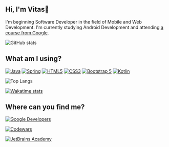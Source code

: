 ## Hi, I'm Vitas👋 ##

I'm beginning Software Developer in the field of Mobile and Web Development. I'm currently studying Android Development and attending [a course from Google](https://developer.android.com/courses/android-basics-kotlin/course).

![GitHub stats](https://github-readme-stats.vercel.app/api?username=vitassalvantes&count_private=true&show_icons=true)

## What am I using? ##

[![Java](https://img.shields.io/badge/JAVA-black?style=for-the-badge&logo=java)](https://www.oracle.com/java/)
[![Spring](https://img.shields.io/badge/SPRING-black?style=for-the-badge&logo=spring)](https://spring.io/)
[![HTML5](https://img.shields.io/badge/HTML5-black?style=for-the-badge&logo=html5)](https://html.spec.whatwg.org/multipage/)
[![CSS3](https://img.shields.io/badge/CSS3-black?style=for-the-badge&logo=css3)](https://html.spec.whatwg.org/multipage/)
[![Bootstrap 5](https://img.shields.io/badge/BOOTSTRAP_5-black?style=for-the-badge&logo=bootstrap)](https://getbootstrap.com/)
[![Kotlin](https://img.shields.io/badge/KOTLIN-black?style=for-the-badge&logo=kotlin)](https://kotlinlang.org/)

![Top Langs](https://github-readme-stats.vercel.app/api/top-langs/?username=vitassalvantes)

[![Wakatime stats](https://github-readme-stats.vercel.app/api/wakatime?username=VitasSalvantes)](https://wakatime.com/dashboard)

## Where can you find me? ##

[![Google Developers](https://img.shields.io/badge/GOOGLE_DEVELOPERS-black?style=for-the-badge&logo=android)](https://developers.google.com/profile/u/110036023562469232207)

[![Codewars](https://www.codewars.com/users/VitasSalvantes/badges/small)](https://www.codewars.com/users/VitasSalvantes/stats)

[![JetBrains Academy](https://img.shields.io/badge/JETBRAINS_ACADEMY-black?style=for-the-badge&logo=jetbrains)](https://hyperskill.org/profile/123362511)
